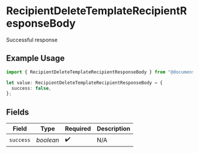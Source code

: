 # RecipientDeleteTemplateRecipientResponseBody

Successful response

## Example Usage

```typescript
import { RecipientDeleteTemplateRecipientResponseBody } from "@documenso/sdk-typescript/models/operations";

let value: RecipientDeleteTemplateRecipientResponseBody = {
  success: false,
};
```

## Fields

| Field              | Type               | Required           | Description        |
| ------------------ | ------------------ | ------------------ | ------------------ |
| `success`          | *boolean*          | :heavy_check_mark: | N/A                |